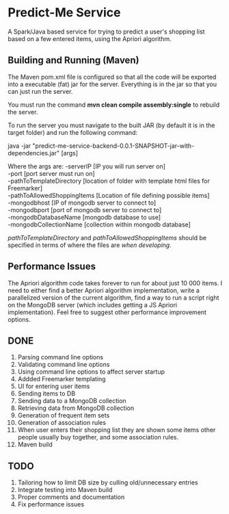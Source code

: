 # Predict-Me Service
A Spark/Java based service for trying to predict a user's shopping list based on a few entered items, using the Apriori algorithm.

## Building and Running (Maven)
The Maven pom.xml file is configured so that all the code will be exported into a executable (fat) jar for the server. Everything is in the jar so that you can just run the server.

You must run the command **mvn clean compile assembly:single** to rebuild the server.

To run the server you must navigate to the built JAR (by default it is in the target folder) and run the following command:

java -jar "predict-me-service-backend-0.0.1-SNAPSHOT-jar-with-dependencies.jar" [args]

Where the args are:
-serverIP [IP you will run server on]  
-port [port server must run on]  
-pathToTemplateDirectory [location of folder with template html files for Freemarker]  
-pathToAllowedShoppingItems [Location of file defining possible items]  
-mongodbhost [IP of mongodb server to connect to]  
-mongodbport [port of mongodb server to connect to]  
-mongodbDatabaseName [mongodb database to use]  
-mongodbCollectionName [collection within mongodb database]  

*pathToTemplateDirectory* and *pathToAllowedShoppingItems* should be specified in terms of where the files are *when developing*.

## Performance Issues
The Apriori algorithm code takes forever to run for about just 10 000 items. I need to either find a better Apriori algorithm implementation, write a parallelized version of the current algorithm, find a way to run a script right on the MongoDB server (which includes getting a JS Apriori implementation). Feel free to suggest other performance improvement options.

## DONE
1. Parsing command line options
2. Validating command line options
3. Using command line options to affect server startup
4. Addded Freemarker templating
5. UI for entering user items
6. Sending items to DB
7. Sending data to a MongoDB collection
8. Retrieving data from MongoDB collection
9. Generation of frequent item sets
10. Generation of association rules
11. When user enters their shopping list they are shown some items other people usually buy together, and some association
rules.
12. Maven build

## TODO

1. Tailoring how to limit DB size by culling old/unnecessary entries
2. Integrate testing into Maven build
3. Proper comments and documentation
4. Fix performance issues